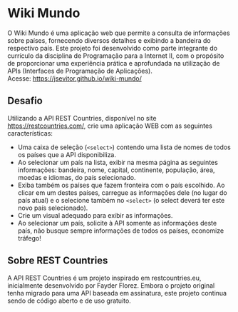# Wiki Mundo

O Wiki Mundo é uma aplicação web que permite a consulta de informações sobre países, fornecendo diversos detalhes e exibindo a bandeira do respectivo país. Este projeto foi desenvolvido como parte integrante do currículo da disciplina de Programação para a Internet II, com o propósito de proporcionar uma experiência prática e aprofundada na utilização de APIs (Interfaces de Programação de Aplicações).
<br>
Acesse: https://jsevitor.github.io/wiki-mundo/

## Desafio
Utilizando a API REST Countries, disponível no site https://restcountries.com/, crie uma aplicação WEB com as seguintes características:
- Uma caixa de seleção (`<select>`) contendo uma lista de nomes de todos os países que a API disponibiliza.
- Ao selecionar um país na lista, exibir na mesma página as seguintes informações: bandeira, nome, capital, continente, população, área, moedas e idiomas, do país selecionado.
- Exiba também os países que fazem fronteira com o país escolhido. Ao clicar em um destes países, carregue as informações dele (no lugar do país atual) e o selecione também no `<select>` (o select deverá ter este novo país selecionado).
- Crie um visual adequado para exibir as informações.
- Ao selecionar um país, solicite à API somente as informações deste país, não busque sempre informações de todos os países, economize tráfego!

## Sobre REST Countries
A API REST Countries é um projeto inspirado em restcountries.eu, inicialmente desenvolvido por Fayder Florez. Embora o projeto original tenha migrado para uma API baseada em assinatura, este projeto continua sendo de código aberto e de uso gratuito.
